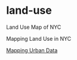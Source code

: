 # land-use
Land Use Map of NYC

Mapping Land Use in NYC

[Mapping Urban Data](http://morphocode.com)
